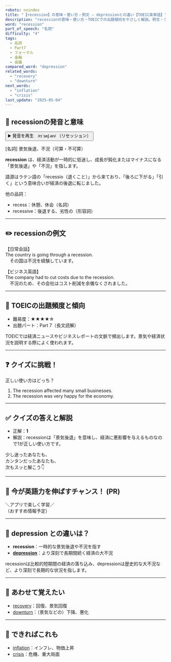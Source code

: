 ```yaml
---
robots: noindex
title: "【recession】の意味・使い方・例文 ― depressionとの違い【TOEIC英単語】"
description: "recessionの意味・使い方・TOEICでの出題傾向をやさしく解説。例文・クイズ付きでdepressionとの違いもわかりやすく学べます。"
word: "recession"
part_of_speech: "名詞"
difficulty: "4"
tags:
  - 名詞
  - Part7
  - フォーマル
  - 金融
  - 会議
compared_word: "depression"
related_words:
  - "recovery"
  - "downturn"
next_words:
  - "inflation"
  - "crisis"
last_update: "2025-05-04"
---
```


## 🔰 recessionの発音と意味

<button class="play-audio" onclick="playTTS('recession')">
  <span class="play-audio-main">
    ▶️ 発音を再生　/rɪˈseʃ.ən/
  </span>
  <span class="play-audio-sub">
    （リセッション）
  </span>
</button>

[名詞] 景気後退、不況（可算・不可算）

**recession** は、経済活動が一時的に低迷し、成長が鈍化またはマイナスになる「景気後退」や「不況」を指します。

語源はラテン語の「recessio（退くこと）」から来ており、「後ろに下がる」「引く」という意味合いが経済の後退に転じました。

他の品詞：  
- recess：休憩、休会（名詞）
- recessive：後退する、劣性の（形容詞）

---

## ✏️ recessionの例文

【日常会話】  
The country is going through a recession.  
　その国は不況を経験しています。

【ビジネス英語】  
The company had to cut costs due to the recession.  
　不況のため、その会社はコスト削減を余儀なくされました。

---

## 🎯 TOEICの出題頻度と傾向

- 難易度：★★★★☆
- 出題パート：Part 7（長文読解）

TOEICでは経済ニュースやビジネスレポートの文脈で頻出します。景気や経済状況を説明する際によく使われます。

---

## ❓ クイズに挑戦！

正しい使い方はどっち？

1. The recession affected many small businesses.  
2. The recession was very happy for the economy.

---

## ✅ クイズの答えと解説

- 正解：**1**
- 解説：recessionは「景気後退」を意味し、経済に悪影響を与えるものなので1が正しい使い方です。

少し迷ったあなたも、  
カンタンだったあなたも、  
次もスッと解こう👇️

---

## 🚀 今が英語力を伸ばすチャンス！ (PR)

<div class="info-center">
＼アプリで楽しく学習／<br>  
（おすすめ情報予定）
</div>

---

## 🤔  depression との違いは？

- **recession**：一時的な景気後退や不況を指す
- **[depression](/depression)**：より深刻で長期間続く経済の大不況

recessionは比較的短期間の経済の落ち込み、depressionは歴史的な大不況など、より深刻で長期的な状況を指します。

---

## 🧩 あわせて覚えたい

- [recovery](/recovery)：回復、景気回復
- [downturn](/downturn)：（景気などの）下降、悪化

---

## 📖 できればこれも

- [inflation](/inflation)：インフレ、物価上昇
- [crisis](/crisis)：危機、重大局面

<!-- cvid: aid27_bid16 -->

